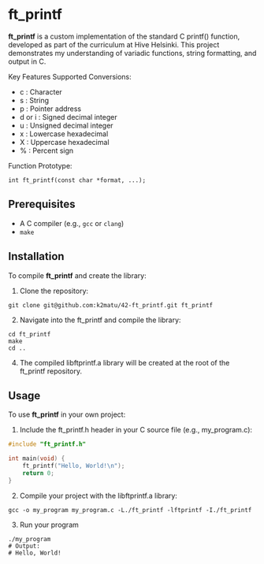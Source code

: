 
# ft_printf

**ft_printf** is a custom implementation of the standard C printf() function, developed as part of the curriculum at Hive Helsinki. This project demonstrates my understanding of variadic functions, string formatting, and output in C.

Key Features Supported Conversions:
-  c : Character
- s : String
- p : Pointer address
- d or i : Signed decimal integer
- u : Unsigned decimal integer
- x : Lowercase hexadecimal
- X : Uppercase hexadecimal
- % : Percent sign

Function Prototype: 
```
int ft_printf(const char *format, ...);
```

## Prerequisites
- A C compiler (e.g., `gcc` or `clang`)  
- `make`  

## Installation
To compile **ft_printf** and create the library:
1. Clone the repository:
```
git clone git@github.com:k2matu/42-ft_printf.git ft_printf
```
2. Navigate into the ft_printf and compile the library:
```
cd ft_printf
make
cd ..
```
4. The compiled libftprintf.a library will be created at the root of the ft_printf repository.

## Usage

To use **ft_printf** in your own project:
1. Include the ft_printf.h header in your C source file (e.g., my_program.c):
```c
#include "ft_printf.h"

int main(void) {
    ft_printf("Hello, World!\n");
    return 0;
}
```
2. Compile your project with the libftprintf.a library:
```
gcc -o my_program my_program.c -L./ft_printf -lftprintf -I./ft_printf
```
3. Run your program
```
./my_program
# Output:
# Hello, World!
```
